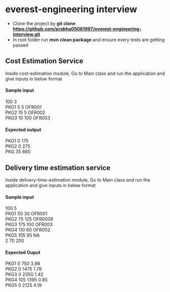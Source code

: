 # everest-engineering interview

* Clone the project by **git clone https://github.com/prabha05081997/everest-engineering-interview.git**
* In root folder run **mvn clean package** and ensure every tests are getting passed

## Cost Estimation Service

Inside cost-estimation module, Go to Main class and run the application and 
give inputs in below format

#### Sample input

100 3\
PKG1 5 5 OFR001\
PKG2 15 5 OFR002\
PKG3 10 100 OFR003

#### Expected output

PKG1 0 175\
PKG2 0 275\
PKG 35 665

## Delivery time estimation service

Inside delivery-time-estimation module, Go to Main class and run the application and 
give inputs in below format

#### Sample input

100 5\
PKG1 50 30 OFR001\
PKG2 75 125 OFR0008\
PKG3 175 100 OFR003\
PKG4 110 60 OFR002\
PKG5 155 95 NA\
2 70 200

#### Expected Ouput

PKG1 0 750 3.98\
PKG2 0 1475 1.78\
PKG3 0 2350 1.42\
PKG4 105 1395 0.85\
PKG5 0 2125 4.19
